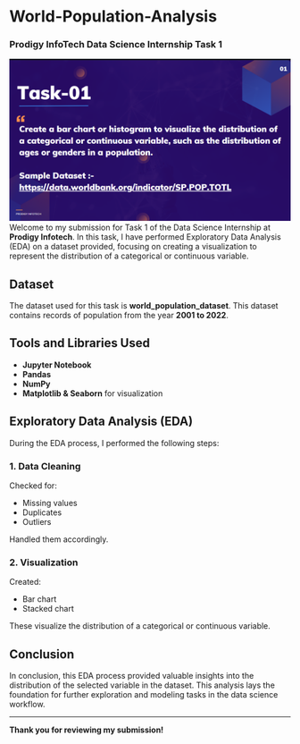 # **World-Population-Analysis**
### **Prodigy InfoTech Data Science Internship Task 1**
![Alt Text](https://github.com/Sushmita2k04/World-Population-Analysis/blob/main/Task1.png)
Welcome to my submission for Task 1 of the Data Science Internship at **Prodigy Infotech**. In this task, I have performed Exploratory Data Analysis (EDA) on a dataset provided, focusing on creating a visualization to represent the distribution of a categorical or continuous variable.

## **Dataset**
The dataset used for this task is **world_population_dataset**. This dataset contains records of population from the year **2001 to 2022**.

## **Tools and Libraries Used**
- **Jupyter Notebook**
- **Pandas**
- **NumPy**
- **Matplotlib & Seaborn** for visualization

## **Exploratory Data Analysis (EDA)**
During the EDA process, I performed the following steps:

### **1. Data Cleaning**
Checked for:
- Missing values
- Duplicates
- Outliers

Handled them accordingly.

### **2. Visualization**
Created:
- Bar chart
- Stacked chart

These visualize the distribution of a categorical or continuous variable.

## **Conclusion**
In conclusion, this EDA process provided valuable insights into the distribution of the selected variable in the dataset. This analysis lays the foundation for further exploration and modeling tasks in the data science workflow.

---

**Thank you for reviewing my submission!**
